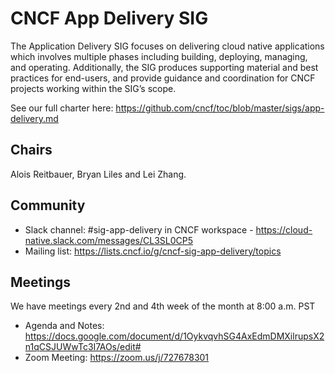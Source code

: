 # CNCF App Delivery SIG

The Application Delivery SIG focuses on delivering cloud native applications which involves multiple phases including building, deploying, managing, and operating. Additionally, the SIG produces supporting material and best practices for end-users, and provide guidance and coordination for CNCF projects working within the SIG’s scope.

See our full charter here: https://github.com/cncf/toc/blob/master/sigs/app-delivery.md

## Chairs
Alois Reitbauer, Bryan Liles and Lei Zhang.

## Community

* Slack channel: #sig-app-delivery in CNCF workspace - https://cloud-native.slack.com/messages/CL3SL0CP5
* Mailing list: https://lists.cncf.io/g/cncf-sig-app-delivery/topics

## Meetings

We have meetings every 2nd and 4th week of the month at 8:00 a.m. PST

+ Agenda and Notes: https://docs.google.com/document/d/1OykvqvhSG4AxEdmDMXilrupsX2n1qCSJUWwTc3I7AOs/edit# 
+ Zoom Meeting: https://zoom.us/j/727678301
